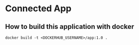 # Connected App

## How to build this application with docker
```
docker build -t <DOCKERHUB_USERNAME>/app:1.0 .
```





